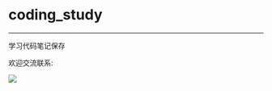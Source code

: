 # coding_study

---

学习代码笔记保存

欢迎交流联系:

![](https://upload-images.jianshu.io/upload_images/10402860-742060cf65b3553e.jpg?imageMogr2/auto-orient/strip%7CimageView2/2/w/1240)
